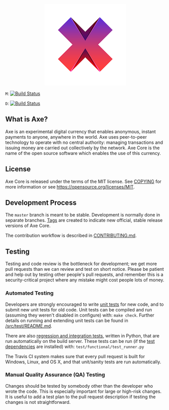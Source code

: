 <p align="center"><img src="https://github.com/AXErunners/media/raw/master/axe-logo256.png"/></p>

`M`: [![Build Status](https://travis-ci.org/AXErunners/axe.svg?branch=master)](https://travis-ci.org/AXErunners/axe)

`D`: [![Build Status](https://travis-ci.org/AXErunners/axe.svg?branch=development)](https://travis-ci.org/AXErunners/axe)

What is Axe?
-------------

Axe is an experimental digital currency that enables anonymous, instant
payments to anyone, anywhere in the world. Axe uses peer-to-peer technology
to operate with no central authority: managing transactions and issuing money
are carried out collectively by the network. Axe Core is the name of the open
source software which enables the use of this currency.

License
-------

Axe Core is released under the terms of the MIT license. See [COPYING](COPYING) for more
information or see https://opensource.org/licenses/MIT.

Development Process
-------------------

The `master` branch is meant to be stable. Development is normally done in separate branches.
[Tags](https://github.com/axerunners/axe/tags) are created to indicate new official,
stable release versions of Axe Core.

The contribution workflow is described in [CONTRIBUTING.md](CONTRIBUTING.md).

Testing
-------

Testing and code review is the bottleneck for development; we get more pull
requests than we can review and test on short notice. Please be patient and help out by testing
other people's pull requests, and remember this is a security-critical project where any mistake might cost people
lots of money.

### Automated Testing

Developers are strongly encouraged to write [unit tests](src/test/README.md) for new code, and to
submit new unit tests for old code. Unit tests can be compiled and run
(assuming they weren't disabled in configure) with: `make check`. Further details on running
and extending unit tests can be found in [/src/test/README.md](/src/test/README.md).

There are also [regression and integration tests](/test), written
in Python, that are run automatically on the build server.
These tests can be run (if the [test dependencies](/test) are installed) with: `test/functional/test_runner.py`

The Travis CI system makes sure that every pull request is built for Windows, Linux, and OS X, and that unit/sanity tests are run automatically.

### Manual Quality Assurance (QA) Testing

Changes should be tested by somebody other than the developer who wrote the
code. This is especially important for large or high-risk changes. It is useful
to add a test plan to the pull request description if testing the changes is
not straightforward.
